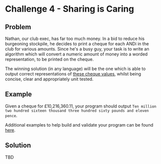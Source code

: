 # Challenge 4 - Sharing is Caring

## Problem
Nathan, our club exec, has far too much money. In a bid to reduce his burgeoning stockpile, he decides to print a cheque for each ANDi in the club for various amounts. 
Since he's a busy guy, your task is to write an algorithm which will convert a numeric amount of money into a worded representation, to be printed on the cheque.

The winning solution (in any language) will be the one which is able to output correct representations of [these cheque values](amounts.txt), whilst being concise, clear and appropriately unit tested.

## Example

Given a cheque for £10,216,360.11, your program should output `Ten million two hundred sixteen thousand three hundred sixty pounds and eleven pence`.

Additional examples to help build and validate your program can be found [here](examples.txt).

## Solution

TBD
